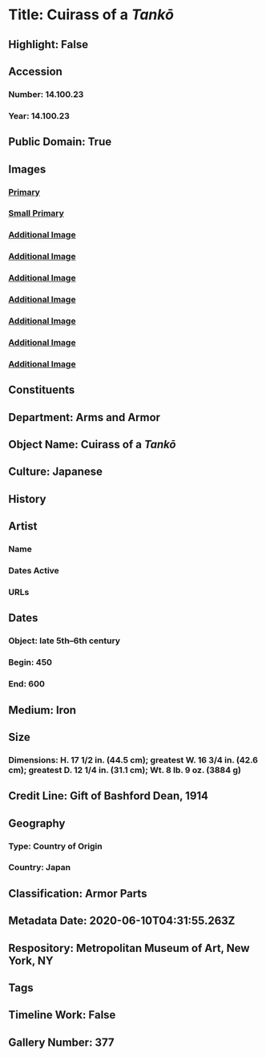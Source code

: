 # Title: Cuirass of a <i>Tankō</i>
## Highlight: False
## Accession
### Number: 14.100.23
### Year: 14.100.23
## Public Domain: True
## Images
### [Primary](https://images.metmuseum.org/CRDImages/aa/original/LC-14_100_23-035.jpg)
### [Small Primary](https://images.metmuseum.org/CRDImages/aa/web-large/LC-14_100_23-035.jpg)
### [Additional Image](https://images.metmuseum.org/CRDImages/aa/original/LC-14_100_23-036.jpg)
### [Additional Image](https://images.metmuseum.org/CRDImages/aa/original/LC-14_100_23-039.jpg)
### [Additional Image](https://images.metmuseum.org/CRDImages/aa/original/LC-14_100_23-040.jpg)
### [Additional Image](https://images.metmuseum.org/CRDImages/aa/original/LC-14_100_23-044.jpg)
### [Additional Image](https://images.metmuseum.org/CRDImages/aa/original/LC-14_100_23-047.jpg)
### [Additional Image](https://images.metmuseum.org/CRDImages/aa/original/LC-14_100_23-048.jpg)
### [Additional Image](https://images.metmuseum.org/CRDImages/aa/original/LC-14_100_23-055.jpg)
## Constituents
## Department: Arms and Armor
## Object Name: Cuirass of a <i>Tankō</i>
## Culture: Japanese
## History
## Artist
### Name
### Dates Active
### URLs
## Dates
### Object: late 5th–6th century
### Begin: 450
### End: 600
## Medium: Iron
## Size
### Dimensions: H. 17 1/2 in. (44.5 cm); greatest W. 16 3/4 in. (42.6 cm); greatest  D. 12 1/4 in. (31.1 cm); Wt. 8 lb. 9 oz. (3884 g)
## Credit Line: Gift of Bashford Dean, 1914
## Geography
### Type: Country of Origin
### Country: Japan
## Classification: Armor Parts
## Metadata Date: 2020-06-10T04:31:55.263Z
## Respository: Metropolitan Museum of Art, New York, NY
## Tags
## Timeline Work: False
## Gallery Number: 377